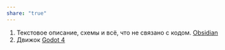 ```yaml
---
share: "true"
---
```



1. Текстовое описание, схемы и всё, что не связано с кодом.
	   [Obsidian](https://obsidian.md)
2. Движок 
	   [Godot 4](https://godotengine.org)